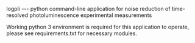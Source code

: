 logpli --- python command-line application for noise reduction of time-resolved photoluminescence experimental measurements

Working python 3 environment is required for this application to operate, please see requirements.txt for necessary modules.
